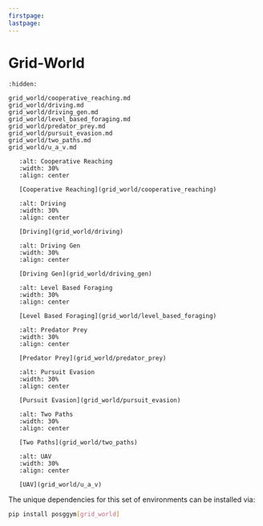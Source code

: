 ```yaml
---
firstpage:
lastpage:
---
```


# Grid-World

```{toctree}
:hidden:

grid_world/cooperative_reaching.md
grid_world/driving.md
grid_world/driving_gen.md
grid_world/level_based_foraging.md
grid_world/predator_prey.md
grid_world/pursuit_evasion.md
grid_world/two_paths.md
grid_world/u_a_v.md

```

```{figure} ../_static/videos/grid_world/cooperative_reaching.gif
   :alt: Cooperative Reaching
   :width: 30%
   :align: center

   [Cooperative Reaching](grid_world/cooperative_reaching)
```


```{figure} ../_static/videos/grid_world/driving.gif
   :alt: Driving
   :width: 30%
   :align: center

   [Driving](grid_world/driving)
```


```{figure} ../_static/videos/grid_world/driving_gen.gif
   :alt: Driving Gen
   :width: 30%
   :align: center

   [Driving Gen](grid_world/driving_gen)
```


```{figure} ../_static/videos/grid_world/level_based_foraging.gif
   :alt: Level Based Foraging
   :width: 30%
   :align: center

   [Level Based Foraging](grid_world/level_based_foraging)
```


```{figure} ../_static/videos/grid_world/predator_prey.gif
   :alt: Predator Prey
   :width: 30%
   :align: center

   [Predator Prey](grid_world/predator_prey)
```


```{figure} ../_static/videos/grid_world/pursuit_evasion.gif
   :alt: Pursuit Evasion
   :width: 30%
   :align: center

   [Pursuit Evasion](grid_world/pursuit_evasion)
```


```{figure} ../_static/videos/grid_world/two_paths.gif
   :alt: Two Paths
   :width: 30%
   :align: center

   [Two Paths](grid_world/two_paths)
```


```{figure} ../_static/videos/grid_world/u_a_v.gif
   :alt: UAV
   :width: 30%
   :align: center

   [UAV](grid_world/u_a_v)
```


The unique dependencies for this set of environments can be installed via:

````bash
pip install posggym[grid_world]
````

